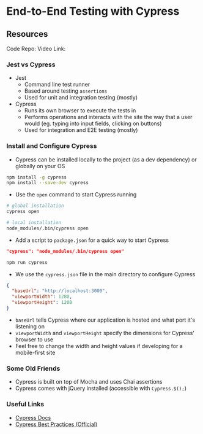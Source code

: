 # End-to-End Testing with Cypress

## Resources

 Code Repo:
 Video Link: 

### Jest vs Cypress
* Jest
  * Command line test runner
  * Based around testing `assertions`
  * Used for unit and integration testing (mostly)
* Cypress
  * Runs its own browser to execute the tests in
  * Performs operations and interacts with the site the way that a user would (eg. typing into input fields, clicking on buttons)
  * Used for integration and E2E testing (mostly)

### Install and Configure Cypress
* Cypress can be installed locally to the project (as a dev dependency) or globally on your OS

```bash
npm install -g cypress
npm install --save-dev cypress
```

* Use the `open` command to start Cypress running

```bash
# global installation
cypress open

# local installation
node_modules/.bin/cypress open
```

* Add a script to `package.json` for a quick way to start Cypress

```json
"cypress": "node_modules/.bin/cypress open"
```

```bash
npm run cypress
```

* We use the `cypress.json` file in the main directory to configure Cypress

```json
{
  "baseUrl": "http://localhost:3000",
  "viewportWidth": 1280,
  "viewportHeight": 1200
}
```

* `baseUrl` tells Cypress where our application is hosted and what port it's listening on
* `viewportWidth` and `viewportHeight` specify the dimensions for Cypress' browser to use
* Feel free to change the width and height values if developing for a mobile-first site

### Some Old Friends
* Cypress is built on top of Mocha and uses Chai assertions
* Cypress comes with jQuery installed (accessible with `Cypress.$();`)

### Useful Links
- [Cypress Docs](https://docs.cypress.io/api/api/table-of-contents.html)
- [Cypress Best Practices (Official)](https://docs.cypress.io/guides/references/best-practices.html)

